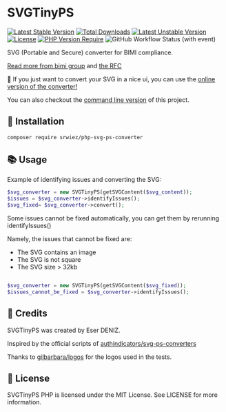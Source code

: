 # SVGTinyPS
[![Latest Stable Version](http://poser.pugx.org/SRWieZ/php-svg-ps-converter/v)](https://packagist.org/packages/SRWieZ/php-svg-ps-converter) [![Total Downloads](http://poser.pugx.org/SRWieZ/php-svg-ps-converter/downloads)](https://packagist.org/packages/SRWieZ/php-svg-ps-converter) [![Latest Unstable Version](http://poser.pugx.org/SRWieZ/php-svg-ps-converter/v/unstable)](https://packagist.org/packages/SRWieZ/php-svg-ps-converter) [![License](http://poser.pugx.org/SRWieZ/php-svg-ps-converter/license)](https://packagist.org/packages/SRWieZ/php-svg-ps-converter) [![PHP Version Require](http://poser.pugx.org/SRWieZ/php-svg-ps-converter/require/php)](https://packagist.org/packages/SRWieZ/php-svg-ps-converter)
![GitHub Workflow Status (with event)](https://img.shields.io/github/actions/workflow/status/SRWieZ/php-svg-ps-converter/test.yml?label=Tests)


SVG (Portable and Secure) converter for BIMI compliance.

[Read more from bimi group](https://bimigroup.org/creating-bimi-svg-logo-files/)
and [the RFC](https://datatracker.ietf.org/doc/id/draft-svg-tiny-ps-abrotman-00.txt)

🧪 If you just want to convert your SVG in a nice ui, you can use the
[online version of the converter!](https://checkbimi.com/convertsvg)

You can also checkout the [command line version](https://github.com/SRWieZ/svgps-commandline) of this project.

## 🚀 Installation

```bash
composer require srwiez/php-svg-ps-converter
```

## 📚 Usage

Example of identifying issues and converting the SVG:
```php
$svg_converter = new SVGTinyPS(getSVGContent($svg_content));
$issues = $svg_converter->identifyIssues();
$svg_fixed= $svg_converter->convert();
```

Some issues cannot be fixed automatically, you can get them by rerunning identifyIssues()

Namely, the issues that cannot be fixed are:
- The SVG contains an image
- The SVG is not square
- The SVG size > 32kb
```php

$svg_converter = new SVGTinyPS(getSVGContent($svg_fixed));
$issues_cannot_be_fixed = $svg_converter->identifyIssues();
```


## 👥 Credits

SVGTinyPS was created by Eser DENIZ.

Inspired by the official scripts
of [authindicators/svg-ps-converters](https://github.com/authindicators/svg-ps-converters)

Thanks to [gilbarbara/logos](https://github.com/gilbarbara/logos) for the logos used in the tests.

## 📝 License

SVGTinyPS PHP is licensed under the MIT License. See LICENSE for more information.